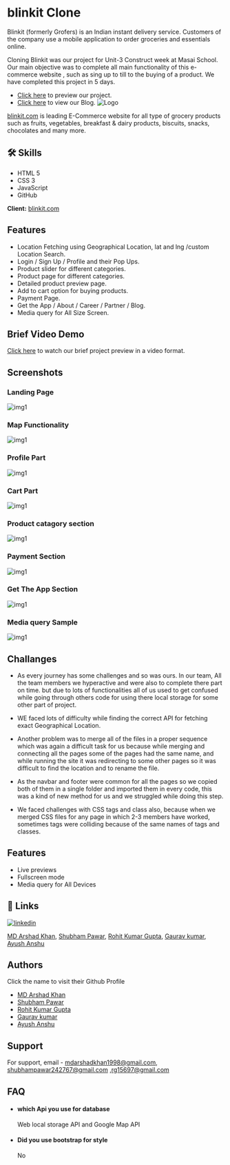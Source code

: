 # blinkit Clone
Blinkit (formerly Grofers) is an Indian instant delivery service. Customers of the company use a mobile application to order groceries and essentials online.

Cloning Blinkit was our project for Unit-3 Construct week at Masai School. Our main objective was to complete all main functionality of this e-commerce website , such as sing up to till to the buying of a product. 
We have completed this project in 5 days.

- [Click here](https://blink-it-by-arshad-gaurav-ayush-rohit-shubham.netlify.app/) to preview our project.
- [Click here](https://medium.com/@rg15697/second-construct-week-and-a-new-experience-c71af930eb80) to view our Blog.
![Logo](https://is3-ssl.mzstatic.com/image/thumb/Purple116/v4/84/6e/03/846e03c3-6020-579b-1782-f4bd346a09e2/AppIconRelease-0-0-1x_U007emarketing-0-0-0-5-0-0-sRGB-0-0-0-GLES2_U002c0-512MB-85-220-0-0.png/1200x630wa.png)

[blinkit.com](https://blinkit.com/) is leading E-Commerce website for all type of grocery products such as fruits, vegetables, breakfast & dairy products, biscuits, snacks, chocolates and many more.
## 🛠 Skills
- HTML 5
- CSS 3 
- JavaScript
- GitHub

**Client:** 
[blinkit.com](https://blinkit.com/)

## Features
- Location Fetching using Geographical Location, lat and lng /custom Location Search.
- Login / Sign Up / Profile and their Pop Ups.
- Product slider for different categories.
- Product page for different categories.
- Detailed product preview page.
- Add to cart option for buying products.
- Payment Page.
- Get the App / About / Career / Partner / Blog.
- Media query for All Size Screen.

## Brief Video Demo
[Click here](https://drive.google.com/file/d/14Mdp1t-qx7PQNswqESkQ7xNz22mdp9GT/view?usp=sharing) to watch our brief project preview in a video format.

## Screenshots
### Landing Page
![img1](/images/img1.png)
### Map Functionality
![img1](/images/img2.png)
### Profile Part
![img1](/images/img3.png)
### Cart Part
![img1](/images/img4.png)
### Product catagory section
![img1](/images/img5.png)
### Payment Section
![img1](/images/img6.png)
### Get The App Section
![img1](/images/img7.png)
### Media query Sample
![img1](/images/img8.png)

## Challanges

- As every journey has some challenges and so was ours. In our team, All the team members we hyperactive and were also to complete there part on time. but due to lots of functionalities all of us used to get confused while going through others code for using there local storage for some other part of project.

- WE faced lots of difficulty while finding the correct API for fetching exact Geographical Location.

- Another problem was to merge all of the files in a proper sequence which was again a difficult task for us because while merging and connecting all the pages some of the pages had the same name, and while running the site it was redirecting to some other pages so it was difficult to find the location and to rename the file.

- As the navbar and footer were common for all the pages so we copied both of them in a single folder and imported them in every code, this was a kind of new method for us and we struggled while doing this step.

- We faced challenges with CSS tags and class also, because when we merged CSS files for any page in which 2-3 members have worked, sometimes tags were colliding because of the same names of tags and classes.



## Features
- Live previews
- Fullscreen mode
- Media query for All Devices

## 🔗 Links

[![linkedin](https://img.shields.io/badge/linkedin-0A66C2?style=for-the-badge&logo=linkedin&logoColor=white)](https://www.linkedin.com/in/md-arshad-khan-350206154)


[MD Arshad Khan](https://www.linkedin.com/in/md-arshad-khan-350206154), 
[Shubham Pawar](linkedin.com/in/shubham-pawar-2b7a30124), 
[Rohit Kumar Gupta](https://www.linkedin.com/in/rohit-gupta-06a445181/), 
[Gaurav kumar](https://www.linkedin.com/in/rohit-sahu-3a0406179), 
[Ayush Anshu](https://www.linkedin.com/in/ayush-anshu-631ba8189/)

## Authors
Click the name to visit their Github Profile
- [MD Arshad Khan](https://github.com/mdarshadkhan1998)
- [Shubham Pawar](https://github.com/Shubh-Pawar007)
- [Rohit Kumar Gupta](https://github.com/rg15697)
- [Gaurav kumar](https://github.com/gauravkrs)
- [Ayush Anshu](https://github.com/ayushanshu001)

## Support

For support, email - mdarshadkhan1998@gmail.com, shubhampawar242767@gmail.com ,rg15697@gmail.com

## FAQ

- #### which Api you use for database
    Web local storage API and Google Map API
- #### Did you use bootstrap for style
    No

